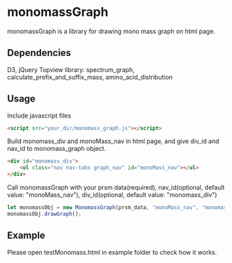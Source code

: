 # monomassGraph

monomassGraph is a library for drawing mono mass graph on html page.

## Dependencies

D3, jQuery
Topview library: spectrum_graph, calculate_prefix_and_suffix_mass, amino_acid_distribution

## Usage

Include javascript files
```html
<script src="your_dir/monomass_graph.js"></script>
```

Build monomass_div and monoMass_nav in html page, and give div_id and nav_id to monomass_graph object.
```html
<div id="monomass_div">
    <ul class="nav nav-tabs graph_nav" id="monoMass_nav"></ul>
</div>
```

Call monomassGraph with your prsm data(required), nav_id(optional, default value: "monoMass_nav"), div_id(optional, default value: "monomass_div")

```javascript
let monomassObj = new MonomassGraph(prsm_data, "monoMass_nav", "monomass_div");
monomassObj.drawGraph();
```

## Example

Please open testMonomass.html in example folder to check how it works.